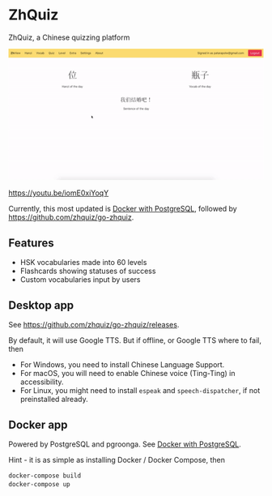 # ZhQuiz

ZhQuiz, a Chinese quizzing platform

![Preview GIF](/docs/preview.gif)

<https://youtu.be/iomE0xiYoqY>

Currently, this most updated is [Docker with PostgreSQL](/packages/www), followed by <https://github.com/zhquiz/go-zhquiz>.

## Features

- HSK vocabularies made into 60 levels
- Flashcards showing statuses of success
- Custom vocabularies input by users

## Desktop app

See <https://github.com/zhquiz/go-zhquiz/releases>.

By default, it will use Google TTS. But if offline, or Google TTS where to fail, then

- For Windows, you need to install Chinese Language Support.
- For macOS, you will need to enable Chinese voice (Ting-Ting) in accessibility.
- For Linux, you might need to install `espeak` and `speech-dispatcher`, if not preinstalled already.

## Docker app

Powered by PostgreSQL and pgroonga. See [Docker with PostgreSQL](/packages/www).

Hint - it is as simple as installing Docker / Docker Compose, then

```sh
docker-compose build
docker-compose up
```
